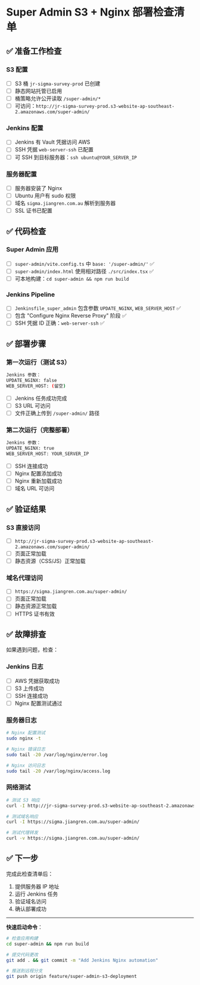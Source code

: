 # Super Admin S3 + Nginx 部署检查清单

## ✅ 准备工作检查

### S3 配置
- [ ] S3 桶 `jr-sigma-survey-prod` 已创建
- [ ] 静态网站托管已启用
- [ ] 桶策略允许公开读取 `/super-admin/*`
- [ ] 可访问：`http://jr-sigma-survey-prod.s3-website-ap-southeast-2.amazonaws.com/super-admin/`

### Jenkins 配置
- [ ] Jenkins 有 Vault 凭据访问 AWS
- [ ] SSH 凭据 `web-server-ssh` 已配置
- [ ] 可 SSH 到目标服务器：`ssh ubuntu@YOUR_SERVER_IP`

### 服务器配置
- [ ] 服务器安装了 Nginx
- [ ] Ubuntu 用户有 sudo 权限
- [ ] 域名 `sigma.jiangren.com.au` 解析到服务器
- [ ] SSL 证书已配置

## ✅ 代码检查

### Super Admin 应用
- [ ] `super-admin/vite.config.ts` 中 `base: '/super-admin/'` ✅
- [ ] `super-admin/index.html` 使用相对路径 `./src/index.tsx` ✅
- [ ] 可本地构建：`cd super-admin && npm run build`

### Jenkins Pipeline
- [ ] `Jenkinsfile_super_admin` 包含参数 `UPDATE_NGINX`, `WEB_SERVER_HOST` ✅
- [ ] 包含 "Configure Nginx Reverse Proxy" 阶段 ✅
- [ ] SSH 凭据 ID 正确：`web-server-ssh` ✅

## ✅ 部署步骤

### 第一次运行（测试 S3）
```bash
Jenkins 参数：
UPDATE_NGINX: false
WEB_SERVER_HOST: (留空)
```
- [ ] Jenkins 任务成功完成
- [ ] S3 URL 可访问
- [ ] 文件正确上传到 `/super-admin/` 路径

### 第二次运行（完整部署）
```bash
Jenkins 参数：
UPDATE_NGINX: true
WEB_SERVER_HOST: YOUR_SERVER_IP
```
- [ ] SSH 连接成功
- [ ] Nginx 配置添加成功
- [ ] Nginx 重新加载成功
- [ ] 域名 URL 可访问

## ✅ 验证结果

### S3 直接访问
- [ ] `http://jr-sigma-survey-prod.s3-website-ap-southeast-2.amazonaws.com/super-admin/`
- [ ] 页面正常加载
- [ ] 静态资源（CSS/JS）正常加载

### 域名代理访问
- [ ] `https://sigma.jiangren.com.au/super-admin/`
- [ ] 页面正常加载
- [ ] 静态资源正常加载
- [ ] HTTPS 证书有效

## ✅ 故障排查

如果遇到问题，检查：

### Jenkins 日志
- [ ] AWS 凭据获取成功
- [ ] S3 上传成功
- [ ] SSH 连接成功
- [ ] Nginx 配置测试通过

### 服务器日志
```bash
# Nginx 配置测试
sudo nginx -t

# Nginx 错误日志
sudo tail -20 /var/log/nginx/error.log

# Nginx 访问日志
sudo tail -20 /var/log/nginx/access.log
```

### 网络测试
```bash
# 测试 S3 响应
curl -I http://jr-sigma-survey-prod.s3-website-ap-southeast-2.amazonaws.com/super-admin/

# 测试域名响应
curl -I https://sigma.jiangren.com.au/super-admin/

# 测试代理转发
curl -v https://sigma.jiangren.com.au/super-admin/
```

## ✅ 下一步

完成此检查清单后：
1. 提供服务器 IP 地址
2. 运行 Jenkins 任务
3. 验证域名访问
4. 确认部署成功

---

**快速启动命令**：
```bash
# 检查应用构建
cd super-admin && npm run build

# 提交代码更改
git add . && git commit -m "Add Jenkins Nginx automation"

# 推送到远程分支
git push origin feature/super-admin-s3-deployment
```
